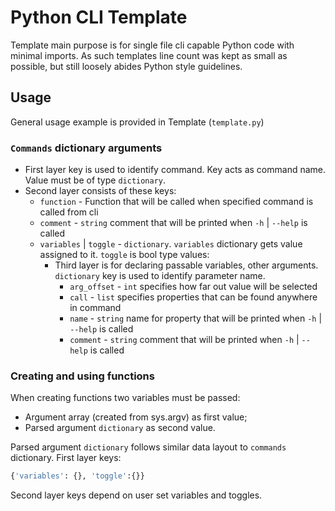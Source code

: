 # Python CLI Template
Template main purpose is for single file cli capable Python code with minimal imports. As such templates line count was kept as small as possible, but still loosely abides Python style guidelines.

## Usage
General usage example is provided in Template (`template.py`)

### `Commands` dictionary arguments
- First layer key is used to identify command. Key acts as command name. Value must be of type `dictionary`.
 - Second layer consists of these keys:
   - `function` - Function that will be called when specified command is called from cli
   - `comment` - `string` comment  that will be printed when `-h` | `--help` is called
   - `variables` | `toggle` - `dictionary`. `variables` dictionary gets value assigned to it. `toggle` is bool type values:
     - Third layer is for declaring passable variables, other arguments. `dictionary` key is used to identify parameter name.
	   - `arg_offset` - `int` specifies how far out value will be selected
	   - `call` - `list` specifies properties that can be found anywhere in command
	   - `name` - `string` name for property that will be printed when `-h` | `--help` is called
	   - `comment` - `string` comment  that will be printed when `-h` | `--help` is called

### Creating and using functions
When creating functions two variables must be passed:
- Argument array (created from sys.argv) as first value;
- Parsed argument `dictionary` as second value.

Parsed argument `dictionary` follows similar data layout to `commands` dictionary.
First layer keys:
```python
{'variables': {}, 'toggle':{}}
```
Second layer keys depend on user set variables and toggles.
